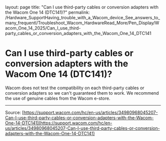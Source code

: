layout: page
title: "Can I use third-party cables or conversion adapters with the Wacom One 14 (DTC141)?"
permalink: /Hardware_SupportHaving_trouble_with_a_Wacom_device_See_answers_to_many_frequentl/Troubleshoot_Wacom_HardwareRead_More/Pen_Display/Wacom_One_14_2025/Can_I_use_third-party_cables_or_conversion_adapters_with_the_Wacom_One_14_DTC141

# Can I use third-party cables or conversion adapters with the Wacom One 14 (DTC141)?

Wacom does not test the compatibility on each third-party cables or conversion adapters so we can't guaranteed them to work.
We recommend the use of genuine cables from the Wacom e-store.

---
Source: [https://support.wacom.com/hc/en-us/articles/34980968045207-Can-I-use-third-party-cables-or-conversion-adapters-with-the-Wacom-One-14-DTC141](https://support.wacom.com/hc/en-us/articles/34980968045207-Can-I-use-third-party-cables-or-conversion-adapters-with-the-Wacom-One-14-DTC141)
